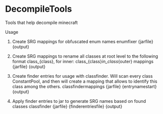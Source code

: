 # DecompileTools
Tools that help decompile minecraft

Usage

1) Create SRG mappings for obfuscated enum names
enumfixer {jarfile} {output}

2) Create SRG mappings to rename all classes at root level to the following format class_{class}, for inner: class_{class}_in_class_{outer}
mappings {jarfile} {output}

3) Create finder entries for usage with classfinder. Will scan every class ConstantPool, and then will create a mapping that allows to identify this class among the others.
classfindermappings {jarfile} {entrynamestart} {output}

4) Apply finder entries to jar to generate SRG names based on found classes
classfinder {jarfile} {finderentriesfile} {output}
